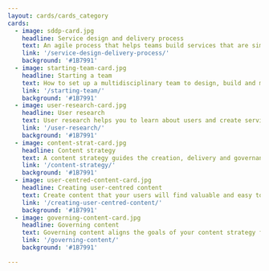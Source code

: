 ```yaml
---
layout: cards/cards_category
cards:
  - image: sddp-card.jpg
    headline: Service design and delivery process
    text: An agile process that helps teams build services that are simpler, clearer and faster.
    link: '/service-design-delivery-process/'
    background: '#1B7991'
  - image: starting-team-card.jpg
    headline: Starting a team
    text: How to set up a multidisciplinary team to design, build and maintain  a service.
    link: '/starting-team/'
    background: '#1B7991'     
  - image: user-research-card.jpg
    headline: User research
    text: User research helps you to learn about users and create services that meet their needs.
    link: '/user-research/'
    background: '#1B7991'
  - image: content-strat-card.jpg
    headline: Content strategy
    text: A content strategy guides the creation, delivery and governance of useful, usable content.
    link: '/content-strategy/'
    background: '#1B7991'
  - image: user-centred-content-card.jpg
    headline: Creating user-centred content
    text: Create content that your users will find valuable and easy to use.
    link: '/creating-user-centred-content/'
    background: '#1B7991'
  - image: governing-content-card.jpg
    headline: Governing content
    text: Governing content aligns the goals of your content strategy for everyone involved – from the top down and agency wide.
    link: '/governing-content/'
    background: '#1B7991'

---
```

